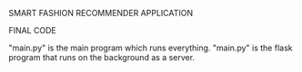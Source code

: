 SMART FASHION RECOMMENDER APPLICATION

FINAL CODE

"main.py" is the main program which runs everything.
"main.py" is the flask program that runs on the background as a server.
